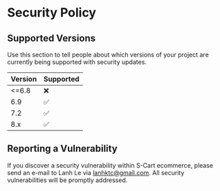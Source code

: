 # Security Policy

## Supported Versions

Use this section to tell people about which versions of your project are
currently being supported with security updates.

| Version | Supported          |
| ------- | ------------------ |
| <=6.8   | :x:                |
| 6.9     | :white_check_mark: |
| 7.2     | :white_check_mark: |
| 8.x     | :white_check_mark: |

## Reporting a Vulnerability

If you discover a security vulnerability within S-Cart ecommerce, please send an e-mail to Lanh Le via lanhktc@gmail.com. All security vulnerabilities will be promptly addressed.
